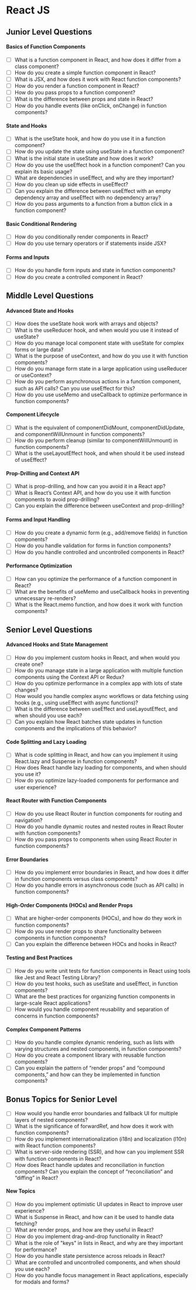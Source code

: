 # React JS

## Junior Level Questions

#### Basics of Function Components
- [ ] What is a function component in React, and how does it differ from a class component?
- [ ] How do you create a simple function component in React?
- [ ] What is JSX, and how does it work with React function components?
- [ ] How do you render a function component in React?
- [ ] How do you pass props to a function component?
- [ ] What is the difference between props and state in React?
- [ ] How do you handle events (like onClick, onChange) in function components?

#### State and Hooks
- [ ] What is the useState hook, and how do you use it in a function component?
- [ ] How do you update the state using useState in a function component?
- [ ] What is the initial state in useState and how does it work?
- [ ] How do you use the useEffect hook in a function component? Can you explain its basic usage?
- [ ] What are dependencies in useEffect, and why are they important?
- [ ] How do you clean up side effects in useEffect?
- [ ] Can you explain the difference between useEffect with an empty dependency array and useEffect with no dependency array?
- [ ] How do you pass arguments to a function from a button click in a function component?

#### Basic Conditional Rendering
- [ ] How do you conditionally render components in React?
- [ ] How do you use ternary operators or if statements inside JSX?

#### Forms and Inputs
- [ ] How do you handle form inputs and state in function components?
- [ ] How do you create a controlled component in React?

## Middle Level Questions

#### Advanced State and Hooks
- [ ] How does the useState hook work with arrays and objects?
- [ ] What is the useReducer hook, and when would you use it instead of useState?
- [ ] How do you manage local component state with useState for complex forms or large data?
- [ ] What is the purpose of useContext, and how do you use it with function components?
- [ ] How do you manage form state in a large application using useReducer or useContext?
- [ ] How do you perform asynchronous actions in a function component, such as API calls? Can you use useEffect for this?
- [ ] How do you use useMemo and useCallback to optimize performance in function components?

#### Component Lifecycle
- [ ] What is the equivalent of componentDidMount, componentDidUpdate, and componentWillUnmount in function components?
- [ ] How do you perform cleanup (similar to componentWillUnmount) in function components?
- [ ] What is the useLayoutEffect hook, and when should it be used instead of useEffect?

#### Prop-Drilling and Context API
- [ ] What is prop-drilling, and how can you avoid it in a React app?
- [ ] What is React’s Context API, and how do you use it with function components to avoid prop-drilling?
- [ ] Can you explain the difference between useContext and prop-drilling?

#### Forms and Input Handling
- [ ] How do you create a dynamic form (e.g., add/remove fields) in function components?
- [ ] How do you handle validation for forms in function components?
- [ ] How do you handle controlled and uncontrolled components in React?

#### Performance Optimization
- [ ] How can you optimize the performance of a function component in React?
- [ ] What are the benefits of useMemo and useCallback hooks in preventing unnecessary re-renders?
- [ ] What is the React.memo function, and how does it work with function components?

## Senior Level Questions

#### Advanced Hooks and State Management
- [ ] How do you implement custom hooks in React, and when would you create one?
- [ ] How do you manage state in a large application with multiple function components using the Context API or Redux?
- [ ] How do you optimize performance in a complex app with lots of state changes?
- [ ] How would you handle complex async workflows or data fetching using hooks (e.g., using useEffect with async functions)?
- [ ] What is the difference between useEffect and useLayoutEffect, and when should you use each?
- [ ] Can you explain how React batches state updates in function components and the implications of this behavior?

#### Code Splitting and Lazy Loading
- [ ] What is code splitting in React, and how can you implement it using React.lazy and Suspense in function components?
- [ ] How does React handle lazy loading for components, and when should you use it?
- [ ] How do you optimize lazy-loaded components for performance and user experience?

#### React Router with Function Components
- [ ] How do you use React Router in function components for routing and navigation?
- [ ] How do you handle dynamic routes and nested routes in React Router with function components?
- [ ] How do you pass props to components when using React Router in function components?

#### Error Boundaries
- [ ] How do you implement error boundaries in React, and how does it differ in function components versus class components?
- [ ] How do you handle errors in asynchronous code (such as API calls) in function components?

#### High-Order Components (HOCs) and Render Props
- [ ] What are higher-order components (HOCs), and how do they work in function components?
- [ ] How do you use render props to share functionality between components in function components?
- [ ] Can you explain the difference between HOCs and hooks in React?

#### Testing and Best Practices
- [ ] How do you write unit tests for function components in React using tools like Jest and React Testing Library?
- [ ] How do you test hooks, such as useState and useEffect, in function components?
- [ ] What are the best practices for organizing function components in large-scale React applications?
- [ ] How would you handle component reusability and separation of concerns in function components?

#### Complex Component Patterns
- [ ] How do you handle complex dynamic rendering, such as lists with varying structures and nested components, in function components?
- [ ] How do you create a component library with reusable function components?
- [ ] Can you explain the pattern of “render props” and “compound components,” and how can they be implemented in function components?

## Bonus Topics for Senior Level

- [ ] How would you handle error boundaries and fallback UI for multiple layers of nested components?
- [ ] What is the significance of forwardRef, and how does it work with function components?
- [ ] How do you implement internationalization (i18n) and localization (l10n) with React function components?
- [ ] What is server-side rendering (SSR), and how can you implement SSR with function components in React?
- [ ] How does React handle updates and reconciliation in function components? Can you explain the concept of “reconciliation” and “diffing” in React?

#### New Topics

- [ ] How do you implement optimistic UI updates in React to improve user experience?
- [ ] What is Suspense in React, and how can it be used to handle data fetching?
- [ ] What are render props, and how are they useful in React?
- [ ] How do you implement drag-and-drop functionality in React?
- [ ] What is the role of "keys" in lists in React, and why are they important for performance?
- [ ] How do you handle state persistence across reloads in React?
- [ ] What are controlled and uncontrolled components, and when should you use each?
- [ ] How do you handle focus management in React applications, especially for modals and forms?
